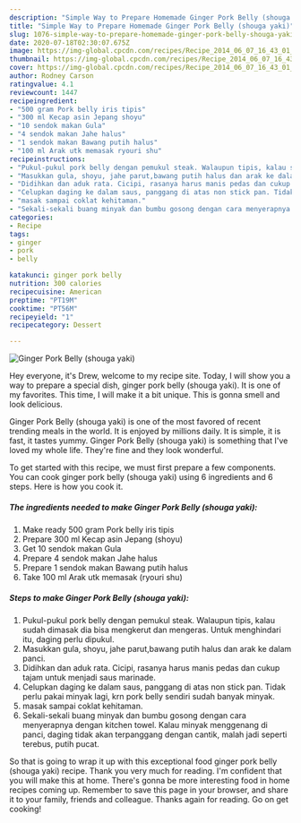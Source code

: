 ```yaml
---
description: "Simple Way to Prepare Homemade Ginger Pork Belly (shouga yaki)"
title: "Simple Way to Prepare Homemade Ginger Pork Belly (shouga yaki)"
slug: 1076-simple-way-to-prepare-homemade-ginger-pork-belly-shouga-yaki
date: 2020-07-18T02:30:07.675Z
image: https://img-global.cpcdn.com/recipes/Recipe_2014_06_07_16_43_01_625_9c5283/751x532cq70/ginger-pork-belly-shouga-yaki-foto-resep-utama.jpg
thumbnail: https://img-global.cpcdn.com/recipes/Recipe_2014_06_07_16_43_01_625_9c5283/751x532cq70/ginger-pork-belly-shouga-yaki-foto-resep-utama.jpg
cover: https://img-global.cpcdn.com/recipes/Recipe_2014_06_07_16_43_01_625_9c5283/751x532cq70/ginger-pork-belly-shouga-yaki-foto-resep-utama.jpg
author: Rodney Carson
ratingvalue: 4.1
reviewcount: 1447
recipeingredient:
- "500 gram Pork belly iris tipis"
- "300 ml Kecap asin Jepang shoyu"
- "10 sendok makan Gula"
- "4 sendok makan Jahe halus"
- "1 sendok makan Bawang putih halus"
- "100 ml Arak utk memasak ryouri shu"
recipeinstructions:
- "Pukul-pukul pork belly dengan pemukul steak. Walaupun tipis, kalau sudah dimasak dia bisa mengkerut dan mengeras. Untuk menghindari itu, daging perlu dipukul."
- "Masukkan gula, shoyu, jahe parut,bawang putih halus dan arak ke dalam panci."
- "Didihkan dan aduk rata. Cicipi, rasanya harus manis pedas dan cukup tajam untuk menjadi saus marinade."
- "Celupkan daging ke dalam saus, panggang di atas non stick pan. Tidak perlu pakai minyak lagi, krn pork belly sendiri sudah banyak minyak."
- "masak sampai coklat kehitaman."
- "Sekali-sekali buang minyak dan bumbu gosong dengan cara menyerapnya dengan kitchen towel. Kalau minyak menggenang di panci, daging tidak akan terpanggang dengan cantik, malah jadi seperti terebus, putih pucat."
categories:
- Recipe
tags:
- ginger
- pork
- belly

katakunci: ginger pork belly 
nutrition: 300 calories
recipecuisine: American
preptime: "PT19M"
cooktime: "PT56M"
recipeyield: "1"
recipecategory: Dessert

---
```



![Ginger Pork Belly (shouga yaki)](https://img-global.cpcdn.com/recipes/Recipe_2014_06_07_16_43_01_625_9c5283/751x532cq70/ginger-pork-belly-shouga-yaki-foto-resep-utama.jpg)

Hey everyone, it's Drew, welcome to my recipe site. Today, I will show you a way to prepare a special dish, ginger pork belly (shouga yaki). It is one of my favorites. This time, I will make it a bit unique. This is gonna smell and look delicious.



Ginger Pork Belly (shouga yaki) is one of the most favored of recent trending meals in the world. It is enjoyed by millions daily. It is simple, it is fast, it tastes yummy. Ginger Pork Belly (shouga yaki) is something that I've loved my whole life. They're fine and they look wonderful.


To get started with this recipe, we must first prepare a few components. You can cook ginger pork belly (shouga yaki) using 6 ingredients and 6 steps. Here is how you cook it.

<!--inarticleads1-->

##### The ingredients needed to make Ginger Pork Belly (shouga yaki):

1. Make ready 500 gram Pork belly iris tipis
1. Prepare 300 ml Kecap asin Jepang (shoyu)
1. Get 10 sendok makan Gula
1. Prepare 4 sendok makan Jahe halus
1. Prepare 1 sendok makan Bawang putih halus
1. Take 100 ml Arak utk memasak (ryouri shu)




<!--inarticleads2-->

##### Steps to make Ginger Pork Belly (shouga yaki):

1. Pukul-pukul pork belly dengan pemukul steak. Walaupun tipis, kalau sudah dimasak dia bisa mengkerut dan mengeras. Untuk menghindari itu, daging perlu dipukul.
1. Masukkan gula, shoyu, jahe parut,bawang putih halus dan arak ke dalam panci.
1. Didihkan dan aduk rata. Cicipi, rasanya harus manis pedas dan cukup tajam untuk menjadi saus marinade.
1. Celupkan daging ke dalam saus, panggang di atas non stick pan. Tidak perlu pakai minyak lagi, krn pork belly sendiri sudah banyak minyak.
1. masak sampai coklat kehitaman.
1. Sekali-sekali buang minyak dan bumbu gosong dengan cara menyerapnya dengan kitchen towel. Kalau minyak menggenang di panci, daging tidak akan terpanggang dengan cantik, malah jadi seperti terebus, putih pucat.




So that is going to wrap it up with this exceptional food ginger pork belly (shouga yaki) recipe. Thank you very much for reading. I'm confident that you will make this at home. There's gonna be more interesting food in home recipes coming up. Remember to save this page in your browser, and share it to your family, friends and colleague. Thanks again for reading. Go on get cooking!
